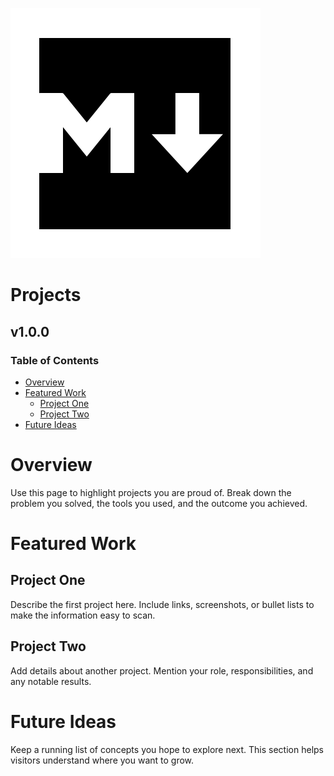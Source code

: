 ![logo](img/logo.svg) [](logo-id)

# Projects [](title-id)

## v1.0.0 [](version-id)

### Table of Contents [](toc-id)

- [Overview](#overview)
- [Featured Work](#featured-work)
  - [Project One](#project-one)
  - [Project Two](#project-two)
- [Future Ideas](#future-ideas)

# Overview

Use this page to highlight projects you are proud of. Break down the problem you solved, the tools you used, and the outcome you achieved.

# Featured Work

## Project One

Describe the first project here. Include links, screenshots, or bullet lists to make the information easy to scan.

## Project Two

Add details about another project. Mention your role, responsibilities, and any notable results.

# Future Ideas

Keep a running list of concepts you hope to explore next. This section helps visitors understand where you want to grow.
